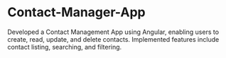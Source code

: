 # Contact-Manager-App
 Developed a Contact Management App using Angular, enabling users to create, read, update, and delete contacts. Implemented features include contact listing, searching, and filtering.
